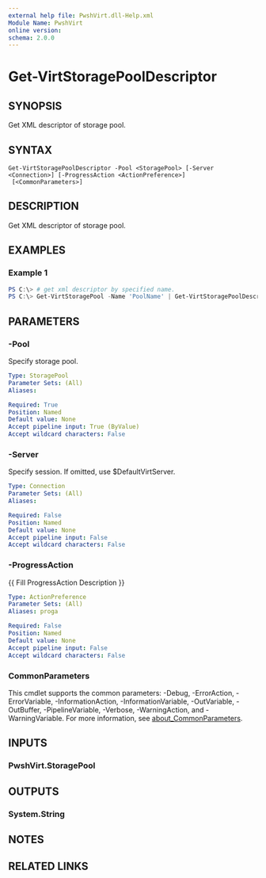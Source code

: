 ```yaml
---
external help file: PwshVirt.dll-Help.xml
Module Name: PwshVirt
online version:
schema: 2.0.0
---
```


# Get-VirtStoragePoolDescriptor

## SYNOPSIS
Get XML descriptor of storage pool.

## SYNTAX

```
Get-VirtStoragePoolDescriptor -Pool <StoragePool> [-Server <Connection>] [-ProgressAction <ActionPreference>]
 [<CommonParameters>]
```

## DESCRIPTION
Get XML descriptor of storage pool.

## EXAMPLES

### Example 1
```powershell
PS C:\> # get xml descriptor by specified name.
PS C:\> Get-VirtStoragePool -Name 'PoolName' | Get-VirtStoragePoolDescriptor
```

## PARAMETERS

### -Pool
Specify storage pool.

```yaml
Type: StoragePool
Parameter Sets: (All)
Aliases:

Required: True
Position: Named
Default value: None
Accept pipeline input: True (ByValue)
Accept wildcard characters: False
```

### -Server
Specify session.
If omitted, use $DefaultVirtServer.

```yaml
Type: Connection
Parameter Sets: (All)
Aliases:

Required: False
Position: Named
Default value: None
Accept pipeline input: False
Accept wildcard characters: False
```

### -ProgressAction
{{ Fill ProgressAction Description }}

```yaml
Type: ActionPreference
Parameter Sets: (All)
Aliases: proga

Required: False
Position: Named
Default value: None
Accept pipeline input: False
Accept wildcard characters: False
```

### CommonParameters
This cmdlet supports the common parameters: -Debug, -ErrorAction, -ErrorVariable, -InformationAction, -InformationVariable, -OutVariable, -OutBuffer, -PipelineVariable, -Verbose, -WarningAction, and -WarningVariable. For more information, see [about_CommonParameters](http://go.microsoft.com/fwlink/?LinkID=113216).

## INPUTS

### PwshVirt.StoragePool

## OUTPUTS

### System.String

## NOTES

## RELATED LINKS
